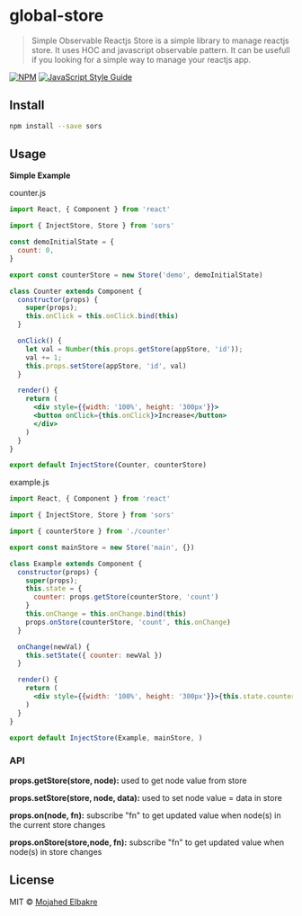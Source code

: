 # global-store

> Simple Observable Reactjs Store is a simple library to manage reactjs store. It uses HOC and javascript observable pattern. It can be usefull if you looking for a simple way to manage your reactjs app.

[![NPM](https://img.shields.io/npm/v/global-store.svg)](https://www.npmjs.com/package/global-store) [![JavaScript Style Guide](https://img.shields.io/badge/code_style-standard-brightgreen.svg)](https://standardjs.com)

## Install

```bash
npm install --save sors
```

## Usage
**Simple Example**

counter.js
```jsx
import React, { Component } from 'react'

import { InjectStore, Store } from 'sors'

const demoInitialState = {
  count: 0,
}

export const counterStore = new Store('demo', demoInitialState)

class Counter extends Component {
  constructor(props) {
    super(props);
    this.onClick = this.onClick.bind(this)
  }

  onClick() {
    let val = Number(this.props.getStore(appStore, 'id'));
    val += 1;
    this.props.setStore(appStore, 'id', val)
  }

  render() {
    return (
      <div style={{width: '100%', height: '300px'}}>
      <button onClick={this.onClick}>Increase</button>
      </div>
    )
  }
}

export default InjectStore(Counter, counterStore)
```

example.js
```jsx
import React, { Component } from 'react'

import { InjectStore, Store } from 'sors'

import { counterStore } from './counter'

export const mainStore = new Store('main', {})

class Example extends Component {
  constructor(props) {
    super(props);
    this.state = {
      counter: props.getStore(counterStore, 'count')
    }
    this.onChange = this.onChange.bind(this)
    props.onStore(counterStore, 'count', this.onChange)
  }

  onChange(newVal) {
    this.setState({ counter: newVal })
  }

  render() {
    return (
      <div style={{width: '100%', height: '300px'}}>{this.state.counter}</div>
    )
  }
}

export default InjectStore(Example, mainStore, )
```

### API

**props.getStore(store, node):** used to get node value from store

**props.setStore(store, node, data):** used to set node value = data in store

**props.on(node, fn):** subscribe "fn" to get updated value when node(s) in the current store changes

**props.onStore(store,node, fn):** subscribe "fn" to get updated value when node(s) in store changes


## License

MIT © [Mojahed Elbakre](https://github.com/mmmmoj)

